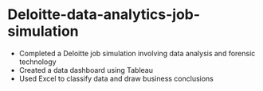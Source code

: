 # Deloitte-data-analytics-job-simulation

<ul>
<li>Completed a Deloitte job simulation involving data analysis and forensic technology </li>
<li>Created a data dashboard using Tableau </li>
<li>Used Excel to classify data and draw business conclusions </li>
</ul>

<img src="">
